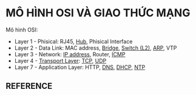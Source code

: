 # MÔ HÌNH OSI VÀ GIAO THỨC MẠNG

Mô hình OSI:

- Layer 1 - Phisical: RJ45, [Hub](../1_network_devices/index.md#hub), Phisical Interface
- Layer 2 - Data Link: MAC address, [Bridge](../1_network_devices/index.md#bridge), [Switch (L2)](../1_network_devices/index.md#switch), [ARP](./ARP/index.md), VTP
- Layer 3 - Network: [IP address](../4_1_IPaddress_Netmask/index.md), Router, [ICMP](./ICMP/index.md)
- Layer 4 - [Transport Layer](../2_OSI_model_and_Protocol/Transport_Layer_Protocol/index.md): [TCP](../2_OSI_model_and_Protocol/Transport_Layer_Protocol/TCP/index.md), [UDP](../2_OSI_model_and_Protocol/Transport_Layer_Protocol/UDP/index.md)
- Layer 7 - Application Layer: HTTP, [DNS](../2_OSI_model_and_Protocol/DNS/index.md), [DHCP](./DHCP/index.md), [NTP](./NTP/index.md)

## REFERENCE
